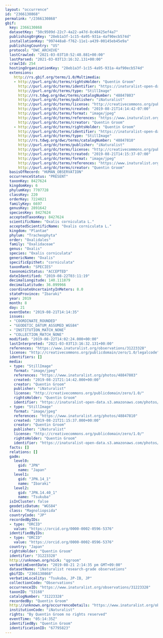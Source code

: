 ```yaml
---
layout: "occurrence"
id: "2366130868"
permalink: "/2366130868"
gbif:
  key: 2366130868
  datasetKey: "50c9509d-22c7-4a22-a47d-8c48425ef4a7"
  publishingOrgKey: "28eb1a3f-1c15-4a95-931a-4af90ecb574d"
  installationKey: "997448a8-f762-11e1-a439-00145eb45e9a"
  publishingCountry: "US"
  protocol: "DWC_ARCHIVE"
  lastCrawled: "2021-03-03T10:52:40.881+00:00"
  lastParsed: "2021-03-03T13:16:32.131+00:00"
  crawlId: 254
  hostingOrganizationKey: "28eb1a3f-1c15-4a95-931a-4af90ecb574d"
  extensions:
    http://rs.gbif.org/terms/1.0/Multimedia:
    - http://purl.org/dc/terms/rightsHolder: "Quentin Groom"
      http://purl.org/dc/terms/identifier: "https://inaturalist-open-data.s3.amazonaws.com/photos/48847803/original.jpeg?1566378148"
      http://purl.org/dc/terms/type: "StillImage"
      http://rs.tdwg.org/dwc/terms/catalogNumber: "48847803"
      http://purl.org/dc/terms/publisher: "iNaturalist"
      http://purl.org/dc/terms/license: "http://creativecommons.org/publicdomain/zero/1.0/"
      http://purl.org/dc/terms/created: "2019-08-21T14:14:42-07:00"
      http://purl.org/dc/terms/format: "image/jpeg"
      http://purl.org/dc/terms/references: "https://www.inaturalist.org/photos/48847803"
      http://purl.org/dc/terms/creator: "Quentin Groom"
    - http://purl.org/dc/terms/rightsHolder: "Quentin Groom"
      http://purl.org/dc/terms/identifier: "https://inaturalist-open-data.s3.amazonaws.com/photos/48847810/original.jpeg?1566378153"
      http://purl.org/dc/terms/type: "StillImage"
      http://rs.tdwg.org/dwc/terms/catalogNumber: "48847810"
      http://purl.org/dc/terms/publisher: "iNaturalist"
      http://purl.org/dc/terms/license: "http://creativecommons.org/publicdomain/zero/1.0/"
      http://purl.org/dc/terms/created: "2019-08-21T14:15:37-07:00"
      http://purl.org/dc/terms/format: "image/jpeg"
      http://purl.org/dc/terms/references: "https://www.inaturalist.org/photos/48847810"
      http://purl.org/dc/terms/creator: "Quentin Groom"
  basisOfRecord: "HUMAN_OBSERVATION"
  occurrenceStatus: "PRESENT"
  taxonKey: 8427624
  kingdomKey: 6
  phylumKey: 7707728
  classKey: 220
  orderKey: 7224021
  familyKey: 6697
  genusKey: 2891642
  speciesKey: 8427624
  acceptedTaxonKey: 8427624
  scientificName: "Oxalis corniculata L."
  acceptedScientificName: "Oxalis corniculata L."
  kingdom: "Plantae"
  phylum: "Tracheophyta"
  order: "Oxalidales"
  family: "Oxalidaceae"
  genus: "Oxalis"
  species: "Oxalis corniculata"
  genericName: "Oxalis"
  specificEpithet: "corniculata"
  taxonRank: "SPECIES"
  taxonomicStatus: "ACCEPTED"
  dateIdentified: "2019-08-22T03:11:19"
  decimalLongitude: 140.111879
  decimalLatitude: 36.099966
  coordinateUncertaintyInMeters: 8.0
  stateProvince: "Ibaraki"
  year: 2019
  month: 8
  day: 21
  eventDate: "2019-08-21T14:14:35"
  issues:
  - "COORDINATE_ROUNDED"
  - "GEODETIC_DATUM_ASSUMED_WGS84"
  - "INSTITUTION_MATCH_NONE"
  - "COLLECTION_MATCH_NONE"
  modified: "2019-08-22T14:02:24.000+00:00"
  lastInterpreted: "2021-03-03T13:16:32.131+00:00"
  references: "https://www.inaturalist.org/observations/31223328"
  license: "http://creativecommons.org/publicdomain/zero/1.0/legalcode"
  identifiers: []
  media:
  - type: "StillImage"
    format: "image/jpeg"
    references: "https://www.inaturalist.org/photos/48847803"
    created: "2019-08-21T21:14:42.000+00:00"
    creator: "Quentin Groom"
    publisher: "iNaturalist"
    license: "http://creativecommons.org/publicdomain/zero/1.0/"
    rightsHolder: "Quentin Groom"
    identifier: "https://inaturalist-open-data.s3.amazonaws.com/photos/48847803/original.jpeg?1566378148"
  - type: "StillImage"
    format: "image/jpeg"
    references: "https://www.inaturalist.org/photos/48847810"
    created: "2019-08-21T21:15:37.000+00:00"
    creator: "Quentin Groom"
    publisher: "iNaturalist"
    license: "http://creativecommons.org/publicdomain/zero/1.0/"
    rightsHolder: "Quentin Groom"
    identifier: "https://inaturalist-open-data.s3.amazonaws.com/photos/48847810/original.jpeg?1566378153"
  facts: []
  relations: []
  gadm:
    level0:
      gid: "JPN"
      name: "Japan"
    level1:
      gid: "JPN.14_1"
      name: "Ibaraki"
    level2:
      gid: "JPN.14.40_1"
      name: "Tsukuba"
  isInCluster: false
  geodeticDatum: "WGS84"
  class: "Magnoliopsida"
  countryCode: "JP"
  recordedByIDs:
  - type: "ORCID"
    value: "https://orcid.org/0000-0002-0596-5376"
  identifiedByIDs:
  - type: "ORCID"
    value: "https://orcid.org/0000-0002-0596-5376"
  country: "Japan"
  rightsHolder: "Quentin Groom"
  identifier: "31223328"
  http://unknown.org/nick: "qgroom"
  verbatimEventDate: "2019-08-21 2:14:35 pm GMT+09:00"
  datasetName: "iNaturalist research-grade observations"
  gbifID: "2366130868"
  verbatimLocality: "Tsukuba, JP-IB, JP"
  collectionCode: "Observations"
  occurrenceID: "https://www.inaturalist.org/observations/31223328"
  taxonID: "53168"
  catalogNumber: "31223328"
  recordedBy: "Quentin Groom"
  http://unknown.org/occurrenceDetails: "https://www.inaturalist.org/observations/31223328"
  institutionCode: "iNaturalist"
  rights: "By Quentin Groom no rights reserved"
  eventTime: "05:14:35Z"
  identifiedBy: "Quentin Groom"
  identificationID: "67795823"
---
```

